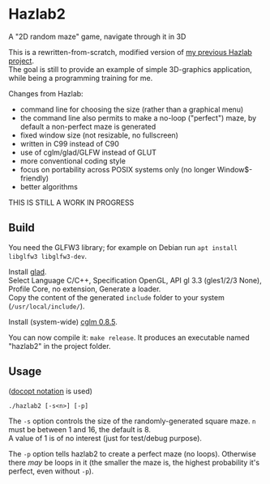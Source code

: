 # Hazlab2
A "2D random maze" game, navigate through it in 3D

This is a rewritten-from-scratch, modified version of [my previous Hazlab project](https://github.com/zareldyn/hazlab).  
The goal is still to provide an example of simple 3D-graphics application, while being a programming training for me.

Changes from Hazlab:
- command line for choosing the size (rather than a graphical menu)
- the command line also permits to make a no-loop ("perfect") maze, by default a non-perfect maze is generated
- fixed window size (not resizable, no fullscreen)
- written in C99 instead of C90
- use of cglm/glad/GLFW instead of GLUT
- more conventional coding style
- focus on portability across POSIX systems only (no longer Window$-friendly)
- better algorithms

THIS IS STILL A WORK IN PROGRESS

## Build

You need the GLFW3 library; for example on Debian run `apt install libglfw3 libglfw3-dev`.

Install [glad](https://glad.dav1d.de/).  
Select Language C/C++, Specification OpenGL, API gl 3.3 (gles1/2/3 None), Profile Core, no extension, Generate a loader.  
Copy the content of the generated `include` folder to your system (`/usr/local/include/`).

Install (system-wide) [cglm 0.8.5](https://github.com/recp/cglm/tree/v0.8.5#-build).

You can now compile it: `make release`. It produces an executable named "hazlab2" in the project folder.

## Usage
([docopt notation](http://docopt.org/) is used)

`./hazlab2 [-s<n>] [-p]`

The `-s` option controls the size of the randomly-generated square maze. `n` must be between 1 and 16, the default is 8.  
A value of 1 is of no interest (just for test/debug purpose).

The `-p` option tells hazlab2 to create a perfect maze (no loops). Otherwise there *may* be loops in it (the smaller the maze is, the highest probability it's perfect, even without `-p`).
